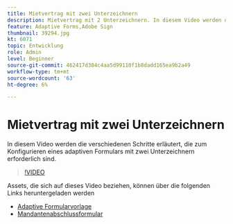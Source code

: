 ```yaml
---
title: Mietvertrag mit zwei Unterzeichnern
description: Mietvertrag mit 2 Unterzeichnern. In diesem Video werden die verschiedenen Schritte erläutert, die zum Konfigurieren eines adaptiven Formulars mit zwei Unterzeichnern erforderlich sind.
feature: Adaptive Forms,Adobe Sign
thumbnail: 39294.jpg
kt: 6071
topic: Entwicklung
role: Admin
level: Beginner
source-git-commit: 462417d384c4aa5d99110f1b8dadd165ea9b2a49
workflow-type: tm+mt
source-wordcount: '63'
ht-degree: 6%

---
```


# Mietvertrag mit zwei Unterzeichnern

In diesem Video werden die verschiedenen Schritte erläutert, die zum Konfigurieren eines adaptiven Formulars mit zwei Unterzeichnern erforderlich sind.

>[!VIDEO](https://video.tv.adobe.com/v/39294/?quality=9&learn=on)

Assets, die sich auf dieses Video beziehen, können über die folgenden Links heruntergeladen werden

* [Adaptive Formularvorlage](assets/tenancy-agreement-template.zip)
* [Mandantenabschlussformular](assets/rental-agreement-form.zip)
